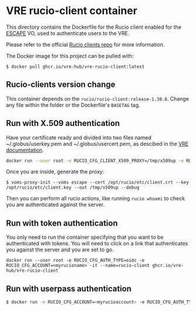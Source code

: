 # VRE rucio-client container

This directory contains the Dockerfile for the Rucio client enabled for the [ESCAPE](https://projectescape.eu/) VO, used to authenticate users to the VRE.

Please refer to the official [Rucio  clients repo](https://github.com/rucio/containers/tree/master/clients) for more information.  

The Docker image for this project can be pulled with:

```console
$ docker pull ghcr.io/vre-hub/vre-rucio-client:latest
```

## Rucio-clients version change
 
This container depends on the `rucio/rucio-client:release-1.30.0`. Change any file within the folder or the Dockerfile's `BASETAG` tag. 

## Run with X.509 authentication

Have your certificate ready and divided into two files named ~/.globus/userkey.pem and ~/.globus/usercert.pem, as descibed in the [VRE documentation](https://vre-hub.github.io/docs/auth.html).

```bash
docker run --user root -e RUCIO_CFG_CLIENT_X509_PROXY=/tmp/x509up -e RUCIO_CFG_AUTH_TYPE=x509_proxy -e RUCIO_CFG_ACCOUNT=<myrucioname> -v ~/.globus/usercert.pem:/opt/rucio/etc/client.crt -v /.globus/userkey.pem:/opt/rucio/etc/client.key -it --name=rucio-client ghcr.io/vre-hub/vre-rucio-client
```

Once you are inside, generate the proxy:

```
$ voms-proxy-init --voms escape --cert /opt/rucio/etc/client.crt --key /opt/rucio/etc/client.key --out /tmp/x509up --debug
```
Then you can perform all rucio actions, like running `rucio whoami` to check you are authenticated against the server. 

## Run with token authentication
You only need to run the container specifying that you want to be authenticated with tokens. You will need to click on a link that authenticates you against the server and you are set to go. 

```
docker run --user root -e RUCIO_CFG_AUTH_TYPE=oidc -e RUCIO_CFG_ACCOUNT=<myrucioname> -it --name=rucio-client ghcr.io/vre-hub/vre-rucio-client
```
## Run with userpass authentication

```bash
$ docker run -e RUCIO_CFG_ACCOUNT=<myrucioaccount> -e RUCIO_CFG_AUTH_TYPE=userpass -e RUCIO_CFG_USERNAME=<myrucioname> -e RUCIO_CFG_PASSWORD=<myruciopassword> -it --name=rucio-client ghcr.io/vre-hub/vre-rucio-client
```
